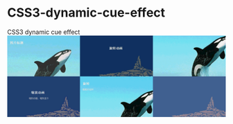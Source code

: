 # CSS3-dynamic-cue-effect
CSS3 dynamic cue effect
![](https://github.com/jingwhale/CSS3-dynamic-cue-effect/raw/master/img/readme.gif)
